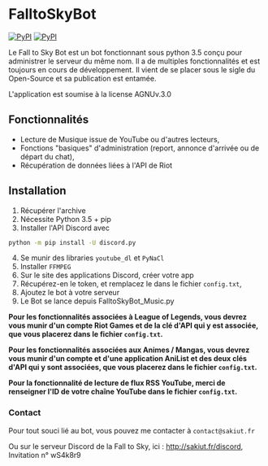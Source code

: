 # FalltoSkyBot

[![PyPI](https://img.shields.io/pypi/v/discord.py.svg)](https://pypi.python.org/pypi/discord.py/)
[![PyPI](https://img.shields.io/pypi/pyversions/discord.py.svg)](https://pypi.python.org/pypi/discord.py/)

Le Fall to Sky Bot est un bot fonctionnant sous python 3.5 conçu pour administrer le serveur du même nom. Il a de multiples fonctionnalités
et est toujours en cours de développement. Il vient de se placer sous le sigle du Open-Source et sa publication est entamée.

L'application est soumise à la license AGNUv.3.0

## Fonctionnalités

- Lecture de Musique issue de YouTube ou d'autres lecteurs,
- Fonctions "basiques" d'administration (report, annonce d'arrivée ou de départ du chat),
- Récupération de données liées à l'API de Riot

## Installation

1. Récupérer l'archive
2. Nécessite Python 3.5 + pip
3. Installer l'API Discord avec
```cmd
python -m pip install -U discord.py
```
4. Se munir des libraries `youtube_dl` et `PyNaCl`
5. Installer `FFMPEG`
6. Sur le site des applications Discord, créer votre app
7. Récupérez-en le token, et remplacez le dans le fichier `config.txt`,
8. Ajoutez le bot à votre serveur
9. Le Bot se lance depuis FalltoSkyBot_Music.py

**Pour les fonctionnalités associées à League of Legends, vous devrez vous munir d'un compte Riot Games et de la clé d'API qui y est associée, que vous placerez dans le fichier `config.txt`.**

**Pour les fonctionnalités associées aux Animes / Mangas, vous devrez vous munir d'un compte et d'une application AniList et des deux clés d'API qui y sont associées, que vous placerez dans le fichier `config.txt`.**

**Pour la fonctionnalité de lecture de flux RSS YouTube, merci de renseigner l'ID de votre chaîne YouTube dans le fichier `config.txt`.**

### Contact

Pour tout souci lié au bot, vous pouvez me contacter à
`contact@sakiut.fr`

Ou sur le serveur Discord de la Fall to Sky, ici :
http://sakiut.fr/discord, Invitation n° wS4k8r9
